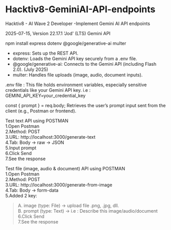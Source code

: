 # Hacktiv8-GeminiAI-API-endpoints
Hacktiv8 - AI Wave 2 Developer -Implement Gemini AI API endpoints

2025-07-15, Version 22.17.1 'Jod' (LTS)
Gemini API 

npm install express dotenv @google/generative-ai multer

- express: Sets up the REST API.  
- dotenv: Loads the Gemini API key securely from a .env file.  
- @google/generative-ai: Connects to the Gemini API (including Flash 2.0). (July 2025)  
- multer: Handles file uploads (image, audio, document inputs).  

.env file : This file holds environment variables, especially sensitive credentials like your Gemini API key. i.e : GEMINI_API_KEY=your_credential_key

const { prompt } = req.body; Retrieves the user’s prompt input sent from the client (e.g., Postman or frontend).

Test text API using POSTMAN  
1.Open Postman  
2.Method: POST  
3.URL: http://localhost:3000/generate-text  
4.Tab: Body → raw → JSON  
5.Input prompt  
6.Click Send  
7.See the response  

Test file (image, audio & document) API using POSTMAN  
1.Open Postman  
2.Method: POST  
3.URL: http://localhost:3000/generate-from-image  
4.Tab: Body → form-data  
5.Added 2 key:  
>A. image (type: File) → upload file .png, .jpg, dll.  
>B. prompt (type: Text) → i.e : Describe this image/audio/document  
6.Click Send  
7.See the response  

